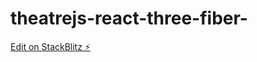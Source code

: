# theatrejs-react-three-fiber-

[Edit on StackBlitz ⚡️](https://stackblitz.com/edit/vitejs-vite-rssi2k)